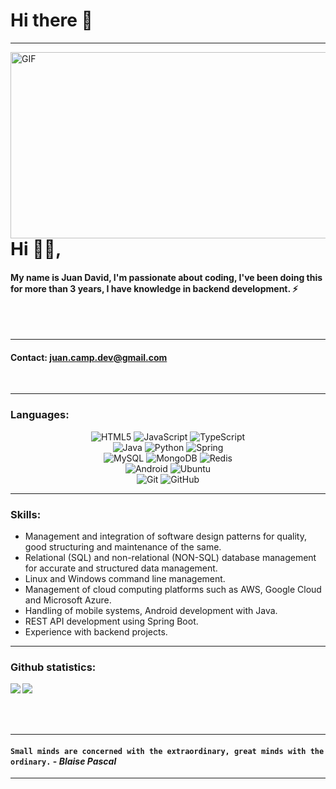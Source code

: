 # Hi there 👋

-----

<img align="left" height="298px" width="600px" alt="GIF" src="https://user-images.githubusercontent.com/51058847/118684164-99b3bb80-b7c7-11eb-974e-4d97201bb599.gif" />

# Hi 🙋‍♂️,
#### My name is Juan David, I'm passionate about coding, I've been doing this for more than 3 years, I have knowledge in backend development. ⚡

<br/>
<br/>

-----
#### Contact: juan.camp.dev@gmail.com
<br/>


*************

### Languages:
<p align="center">
<img alt="HTML5" src="https://img.shields.io/badge/html5-%23E34F26.svg?&style=for-the-badge&logo=html5&logoColor=white"/>
<img alt="JavaScript" src="https://img.shields.io/badge/javascript-%23323330.svg?&style=for-the-badge&logo=javascript&logoColor=%23F7DF1E"/>
<img alt="TypeScript" src="https://img.shields.io/badge/typescript-%23007ACC.svg?&style=for-the-badge&logo=typescript&logoColor=white"/><br/>
<img alt="Java" src="https://img.shields.io/badge/java-%23ED8B00.svg?&style=for-the-badge&logo=java&logoColor=white"/>
<img alt="Python" src="https://img.shields.io/badge/python-%2314354C.svg?&style=for-the-badge&logo=python&logoColor=white"/>
<img alt="Spring" src="https://img.shields.io/badge/spring-%236DB33F.svg?&style=for-the-badge&logo=spring&logoColor=white"/><br/>
<img alt="MySQL" src="https://img.shields.io/badge/mysql-%2300f.svg?&style=for-the-badge&logo=mysql&logoColor=white"/>
<img alt="MongoDB" src ="https://img.shields.io/badge/MongoDB-%234ea94b.svg?&style=for-the-badge&logo=mongodb&logoColor=white"/>
<img alt="Redis" src="https://img.shields.io/badge/redis-%23DD0031.svg?&style=for-the-badge&logo=redis&logoColor=white"/><br/>
<img alt="Android" src="https://img.shields.io/badge/Android-3DDC84?style=for-the-badge&logo=android&logoColor=white" />
<img alt="Ubuntu" src="https://img.shields.io/badge/Ubuntu-E95420?style=for-the-badge&logo=ubuntu&logoColor=white" /><br/>
<img alt="Git" src="https://img.shields.io/badge/git-%23F05033.svg?&style=for-the-badge&logo=git&logoColor=white"/>
<img alt="GitHub" src="https://img.shields.io/badge/github-%23121011.svg?&style=for-the-badge&logo=github&logoColor=white"/>
</p>

-----

### Skills:

- Management and integration of software design patterns for quality, good structuring and maintenance of the same.
- Relational (SQL) and non-relational (NON-SQL) database management for accurate and structured data management.
- Linux and Windows command line management.
- Management of cloud computing platforms such as AWS, Google Cloud and Microsoft Azure.
- Handling of mobile systems, Android development with Java.
- REST API development using Spring Boot.
- Experience with backend projects.

-----
### Github statistics:

<img align="left" src="https://github-readme-stats.vercel.app/api?username=Ingeniosin&show_icons=true&theme=dark" />
<img src="https://github-readme-stats.vercel.app/api/top-langs/?username=Ingeniosin&layout=default&theme=dark"/>

<br/>
<br/>
<br/>
<br/>

-----

#### `Small minds are concerned with the extraordinary, great minds with the ordinary.` - _Blaise Pascal_

-----
